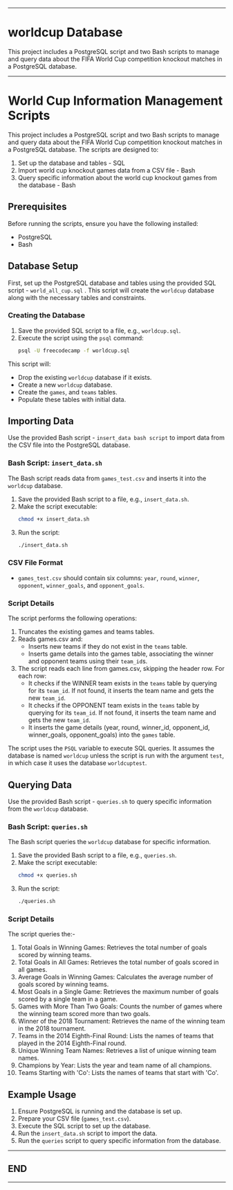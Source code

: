 
---

# worldcup Database
This project includes a PostgreSQL script and two Bash scripts to manage and query data about the FIFA World Cup competition knockout matches in a PostgreSQL database.

---

# World Cup Information Management Scripts

This project includes a PostgreSQL script and two Bash scripts to manage and query data about the FIFA World Cup competition knockout matches in a PostgreSQL database. The scripts are designed to:
1. Set up the database and tables - SQL
2. Import world cup knockout games data from a CSV file - Bash
3. Query specific information about the world cup knockout games from the database - Bash

## Prerequisites

Before running the scripts, ensure you have the following installed:

- PostgreSQL
- Bash

## Database Setup

First, set up the PostgreSQL database and tables using the provided SQL script - `world_all_cup.sql` . This script will create the `worldcup` database along with the necessary tables and constraints.

### Creating the Database

1. Save the provided SQL script to a file, e.g., `worldcup.sql`.
2. Execute the script using the `psql` command:
   ```bash
   psql -U freecodecamp -f worldcup.sql
   ```

This script will:

- Drop the existing `worldcup` database if it exists.
- Create a new `worldcup` database.
- Create the `games`, and `teams` tables.
- Populate these tables with initial data.

## Importing Data

Use the provided Bash script - `insert_data bash script` to import data from the CSV file into the PostgreSQL database.

### Bash Script: `insert_data.sh`

The Bash script reads data from `games_test.csv` and inserts it into the `worldcup` database.

1. Save the provided Bash script to a file, e.g., `insert_data.sh`.
2. Make the script executable:
   ```bash
   chmod +x insert_data.sh
   ```
3. Run the script:
   ```bash
   ./insert_data.sh
   ```

### CSV File Format

- `games_test.csv` should contain six columns: `year`, `round`, `winner`, `opponent`, `winner_goals`, and `opponent_goals`.

### Script Details

The script performs the following operations:

1. Truncates the existing games and teams tables.
2. Reads games.csv and:
   - Inserts new teams if they do not exist in the `teams` table.
   - Inserts game details into the games table, associating the winner and opponent teams using their `team_id`s.
3. The script reads each line from games.csv, skipping the header row. For each row:
   - It checks if the WINNER team exists in the `teams` table by querying for its `team_id`. If not found, it inserts the team name and gets the new `team_id`.
   - It checks if the OPPONENT team exists in the `teams` table by querying for its `team_id`. If not found, it inserts the team name and gets the new `team_id`.
   - It inserts the game details (year, round, winner_id, opponent_id, winner_goals, opponent_goals) into the `games` table.

The script uses the `PSQL` variable to execute SQL queries. It assumes the database is named `worldcup` unless the script is run with the argument `test`, in which case it uses the database `worldcuptest`.

## Querying Data

Use the provided Bash script - `queries.sh` to query specific information from the `worldcup` database.

### Bash Script: `queries.sh`

The Bash script queries the `worldcup` database for specific information.

1. Save the provided Bash script to a file, e.g., `queries.sh`.
2. Make the script executable:
   ```bash
   chmod +x queries.sh
   ```
3. Run the script:
   ```bash
   ./queries.sh
   ```

### Script Details

The script queries the:-
1. Total Goals in Winning Games: Retrieves the total number of goals scored by winning teams.
2. Total Goals in All Games: Retrieves the total number of goals scored in all games.
3. Average Goals in Winning Games: Calculates the average number of goals scored by winning teams.
4. Most Goals in a Single Game: Retrieves the maximum number of goals scored by a single team in a game.
5. Games with More Than Two Goals: Counts the number of games where the winning team scored more than two goals.
6. Winner of the 2018 Tournament: Retrieves the name of the winning team in the 2018 tournament.
7. Teams in the 2014 Eighth-Final Round: Lists the names of teams that played in the 2014 Eighth-Final round.
8. Unique Winning Team Names: Retrieves a list of unique winning team names.
9. Champions by Year: Lists the year and team name of all champions.
10. Teams Starting with 'Co': Lists the names of teams that start with 'Co'.

## Example Usage

1. Ensure PostgreSQL is running and the database is set up.
2. Prepare your CSV file (`games_test.csv`).
3. Execute the SQL script to set up the database.
4. Run the `insert_data.sh` script to import the data.
5. Run the `queries` script to query specific information from the database.

---

## END

---
